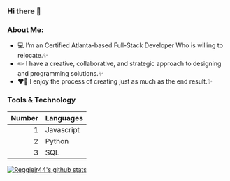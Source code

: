 ### Hi there 👋

### About Me: 
- 💻 I’m an Certified Atlanta-based Full-Stack Developer Who is willing to relocate.✨
- ✏️ I have a creative, collaborative, and strategic approach to designing and programming solutions.✨
- ❤️‍🔥 I enjoy the process of creating just as much as the end result.✨

### Tools & Technology 
| Number | Languages |
|-----:|-----------|
|     1| Javascript|
|     2| Python    |
|     3| SQL       |


[![Reggiejr44's github stats](https://github-readme-stats.vercel.app/api?username=Reggiejr44)](https://github.com/Reggiejr44/github-readme-stats)


<!--
**Reggiejr44/Reggiejr44** is a ✨ _special_ ✨ repository because its `README.md` (this file) appears on your GitHub profile.

Here are some ideas to get you started:

- 🔭 I’m currently working on ...
- 🌱 I’m currently learning ...
- 👯 I’m looking to collaborate on ...
- 🤔 I’m looking for help with ...
- 💬 Ask me about ...
- 📫 How to reach me: ...
- 😄 Pronouns: ...
- ⚡ Fun fact: ...
-->
